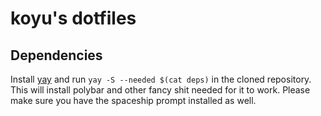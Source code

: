 # koyu's dotfiles

## Dependencies

Install [yay](https://packages.archlinux.org/yay) and run `yay -S --needed $(cat deps)` in the cloned repository. This will install polybar and other fancy shit needed for it to work. Please make sure you have the spaceship prompt installed as well.
